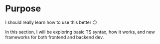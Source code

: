# Purpose
I should really learn how to use this better :pensive:

In this section, I will be exploring basic TS syntax, how it works, and new frameworks for both frontend and backend dev.